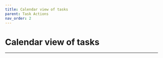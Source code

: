 ```yaml
---
title: Calendar view of tasks
parent: Task Actions
nav_order: 2
---
```


# Calendar view of tasks

---
